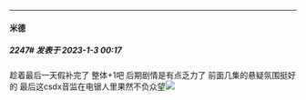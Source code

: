

*****

####  米德  
##### 2247#       发表于 2023-1-3 00:17

趁着最后一天假补完了 整体+1吧 后期剧情是有点乏力了 前面几集的悬疑氛围挺好的
最后这csdx音监在电锯人里果然不负众望<img src="https://static.saraba1st.com/image/smiley/face2017/067.png" referrerpolicy="no-referrer">


